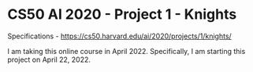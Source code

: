 # CS50 AI 2020 - Project 1 - Knights

Specifications - https://cs50.harvard.edu/ai/2020/projects/1/knights/

I am taking this online course in April 2022. Specifically, I am starting this project on April 22, 2022.